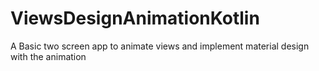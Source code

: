 # ViewsDesignAnimationKotlin
A Basic two screen app to animate views and implement material design with the animation

